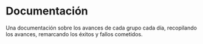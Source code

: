 # Documentación

Una documentación sobre los avances de cada grupo cada día, recopilando los avances, remarcando los éxitos y fallos cometidos.
